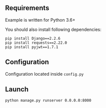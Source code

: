 ## Requirements

Example is written for Python 3.6+

You should also install following dependencies:
```
pip install Django==2.2.6
pip install requests==2.22.0
pip install pyjwt==1.7.1
```

## Configuration

Configuration located inside `config.py`

## Launch

`python manage.py runserver 0.0.0.0:8000`